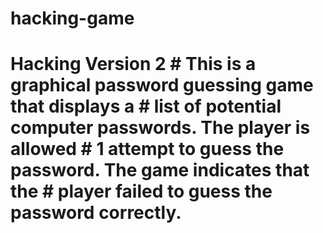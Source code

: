 # hacking-game
# Hacking Version 2 # This is a graphical password guessing game that displays a  # list of potential computer passwords. The player is allowed  # 1 attempt to guess the password. The game indicates that the  # player failed to guess the password correctly.
